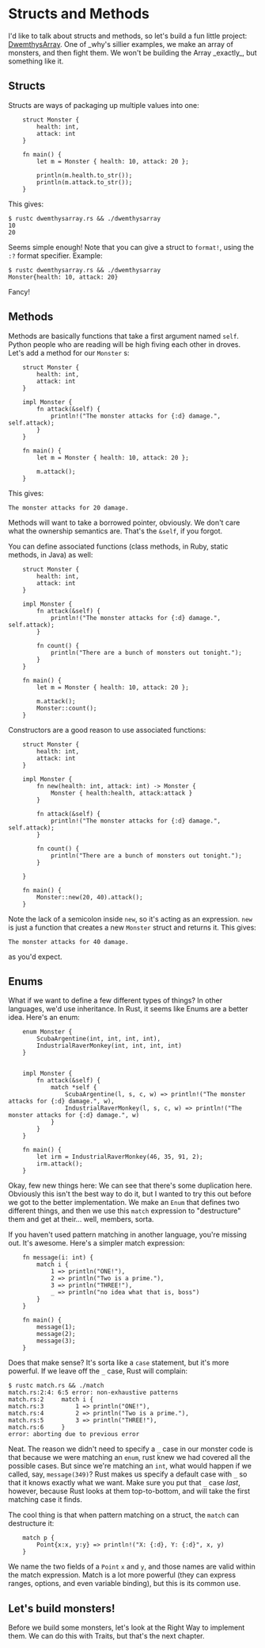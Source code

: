 Structs and Methods
===================

I'd like to talk about structs and methods, so let's build a fun little
project:
[DwemthysArray](http://mislav.uniqpath.com/poignant-guide/dwemthy/). One
of \_why's sillier examples, we make an array of monsters, and then
fight them. We won't be building the Array \_exactly\_, but something
like it.

Structs
-------

Structs are ways of packaging up multiple values into one:

~~~ {.rust}
    struct Monster {
        health: int,
        attack: int
    }

    fn main() {
        let m = Monster { health: 10, attack: 20 };

        println(m.health.to_str());
        println(m.attack.to_str());
    }
~~~

This gives:

    $ rustc dwemthysarray.rs && ./dwemthysarray
    10
    20

Seems simple enough! Note that you can give a struct to `format!`, using
the `:?` format specifier. Example:

    $ rustc dwemthysarray.rs && ./dwemthysarray
    Monster{health: 10, attack: 20}


Fancy!

Methods
-------

Methods are basically functions that take a first argument named `self`.
Python people who are reading will be high fiving each other in droves.
Let's add a method for our `Monster` s:

~~~ {.rust}
    struct Monster {
        health: int,
        attack: int
    }

    impl Monster {
        fn attack(&self) {
            println!("The monster attacks for {:d} damage.", self.attack);
        }
    }

    fn main() {
        let m = Monster { health: 10, attack: 20 };

        m.attack();
    }
~~~

This gives:

    The monster attacks for 20 damage.

Methods will want to take a borrowed pointer, obviously. We don't care
what the ownership semantics are. That's the `&self`, if you forgot.

You can define associated functions (class methods, in Ruby, static
methods, in Java) as well:

~~~ {.rust}
    struct Monster {
        health: int,
        attack: int
    }

    impl Monster {
        fn attack(&self) {
            println!("The monster attacks for {:d} damage.", self.attack);
        }

        fn count() {
            println("There are a bunch of monsters out tonight.");
        }
    }

    fn main() {
        let m = Monster { health: 10, attack: 20 };

        m.attack();
        Monster::count();
    }
~~~

Constructors are a good reason to use associated functions:

~~~ {.rust}
    struct Monster {
        health: int,
        attack: int
    }

    impl Monster {
        fn new(health: int, attack: int) -> Monster {
            Monster { health:health, attack:attack }
        }

        fn attack(&self) {
            println!("The monster attacks for {:d} damage.", self.attack);
        }

        fn count() {
            println("There are a bunch of monsters out tonight.");
        }

    }

    fn main() {
        Monster::new(20, 40).attack();
    }
~~~

Note the lack of a semicolon inside `new`, so it's acting as an
expression. `new` is just a function that creates a new `Monster`
struct and returns it. This gives:

    The monster attacks for 40 damage.

as you'd expect.

Enums
-----

What if we want to define a few different types of things? In other
languages, we'd use inheritance. In Rust, it seems like Enums are a
better idea. Here's an enum:

~~~ {.rust}
    enum Monster {
        ScubaArgentine(int, int, int, int),
        IndustrialRaverMonkey(int, int, int, int)
    }


    impl Monster {
        fn attack(&self) {
            match *self {
                ScubaArgentine(l, s, c, w) => println!("The monster attacks for {:d} damage.", w),
                IndustrialRaverMonkey(l, s, c, w) => println!("The monster attacks for {:d} damage.", w)
            }
        }
    }

    fn main() {
        let irm = IndustrialRaverMonkey(46, 35, 91, 2);
        irm.attack();
    }
~~~

Okay, few new things here: We can see that there's some duplication
here. Obviously this isn't the best way to do it, but I wanted to try
this out before we got to the better implementation. We make an `Enum`
that defines two different things, and then we use this `match`
expression to "destructure" them and get at their... well, members,
sorta.

If you haven't used pattern matching in another language, you're missing
out. It's awesome. Here's a simpler match expression:

~~~ {.rust}
    fn message(i: int) {
        match i {
            1 => println("ONE!"),
            2 => println("Two is a prime."),
            3 => println("THREE!"),
            _ => println("no idea what that is, boss")
        }
    }

    fn main() {
        message(1);
        message(2);
        message(3);
    }
~~~

Does that make sense? It's sorta like a `case` statement, but it's more
powerful. If we leave off the `_` case, Rust will complain:

    $ rustc match.rs && ./match
    match.rs:2:4: 6:5 error: non-exhaustive patterns
    match.rs:2     match i {
    match.rs:3         1 => println("ONE!"),
    match.rs:4         2 => println("Two is a prime."),
    match.rs:5         3 => println("THREE!"),
    match.rs:6     }
    error: aborting due to previous error

Neat. The reason we didn't need to specify a `_` case in our monster code
is that because we were matching an `enum`, rust knew we had covered all
the possible cases. But since we're matching an `int`, what would happen
if we called, say, `message(349)`? Rust makes us specify a default case
with `_` so that it knows exactly what we want. Make sure you put that
`_` case _last_, however, because Rust looks at them top-to-bottom, and
will take the first matching case it finds.

The cool thing is that when pattern matching on a struct, the `match`
can destructure it:

~~~ {.rust}
    match p {
        Point{x:x, y:y} => println!("X: {:d}, Y: {:d}", x, y)
    }
~~~

We name the two fields of a `Point` `x` and `y`, and those names are
valid within the match expression. Match is a lot more powerful (they
can express ranges, options, and even variable binding), but this is its
common use.

Let's build monsters!
---------------------

Before we build some monsters, let's look at the Right Way to implement
them. We can do this with Traits, but that's the next chapter.
